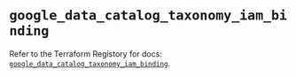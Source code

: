 # `google_data_catalog_taxonomy_iam_binding`

Refer to the Terraform Registory for docs: [`google_data_catalog_taxonomy_iam_binding`](https://registry.terraform.io/providers/hashicorp/google/4.73.2/docs/resources/data_catalog_taxonomy_iam_binding).
